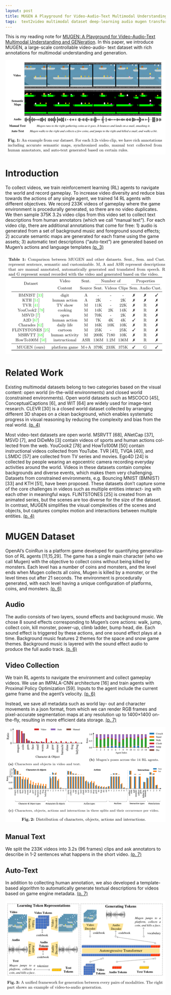 ```yaml
---
layout: post
title: MUGEN A Playground for Video-Audio-Text Multimodal Understanding and GENeration
tags:  text2video multimodal dataset deep-learning audio mugen transformer text2image
---
```


This is my reading note for [MUGEN: A Playground for Video-Audio-Text Multimodal Understanding and GENeration](https://mugen-org.github.io/). In this paper, we introduce MUGEN, a large-scale controllable video-audio- text dataset with rich annotations for multimodal understanding and generation.

![](https://raw.githubusercontent.com/zhangtemplar/zhangtemplar.github.io/master/uPic/hayesMUGENPlaygroundVideoAudioText2022-2-x28-y375.png) 

# Introduction
To collect videos, we train reinforcement learning (RL) agents to navigate the world and record gameplay. To increase video diversity and reduce bias towards the actions of any single agent, we trained 14 RL agents with different objectives.  We record 233K videos of gameplay where the game environment is procedurally generated, so there are no video duplicates. We then sample 375K 3.2s video clips from this video set to collect text descriptions from human annotators (which we call “manual text”). For each video clip, there are additional annotations that come for free: 1) audio is generated from a set of background music and foreground sound effects; 2) accurate semantic maps are generated for each frame using the game assets; 3) automatic text descriptions (“auto-text”) are generated based on Mugen’s actions and language templates [(p. 3)](zotero://open-pdf/library/items/YP76A884?page=3&annotation=MRIRUVRP)

![](https://raw.githubusercontent.com/zhangtemplar/zhangtemplar.github.io/master/uPic/hayesMUGENPlaygroundVideoAudioText2022-3-x27-y357.png) 

# Related Work
Existing multimodal datasets belong to two categories based on the visual content: open world (in-the-wild environments) and closed world (constrained environments). Open world datasets such as MSCOCO [45], ConceptualCaptions [6], and WIT [64] are widely used for image-text research.  CLEVR [30] is a closed world dataset collected by arranging different 3D shapes on a clean background, which enables systematic progress in visual reasoning by reducing the complexity and bias from the real world. [(p. 4)](zotero://open-pdf/library/items/YP76A884?page=4&annotation=ED8G9SJA)

Most video-text datasets are open world. MSRVTT [68], ANetCap [37], MSVD [7], and DiDeMo [3] contain videos of sports and human actions col- lected from the web. YouCook2 [78] and HowTo100M [50] contain instructional videos collected from YouTube. TVR [41], TVQA [40], and LSMDC [57] are collected from TV series and movies. Ego4D [24] is collected by people wearing an egocentric camera recording everyday activities around the world. Videos in these datasets contain complex backgrounds and diverse events, which makes them very challenging. Datasets from constrained environments, e.g. Bouncing MNIST (BMNIST) [33] and KTH [51], have been proposed. These datasets don’t capture some of the core challenges in videos such as multiple entities interact- ing with each other in meaningful ways. FLINTSTONES [25] is created from an animated series, but the scenes are too diverse for the size of the dataset. In contrast, MUGEN simplifies the visual complexities of the scenes and objects, but captures complex motion and interactions between multiple entities. [(p. 4)](zotero://open-pdf/library/items/YP76A884?page=4&annotation=79C2P5HA)

# MUGEN Dataset
OpenAI’s CoinRun is a platform game developed for quantifying generaliza- tion of RL agents [11,15,29]. The game has a single main character (who we call Mugen) with the objective to collect coins without being killed by monsters.  Each level has a number of coins and monsters, and the level ends when Mugen collects all coins, Mugen is killed by a monster, or the level times out after 21 seconds. The environment is procedurally generated, with each level having a unique configuration of platforms, coins, and monsters. [(p. 6)](zotero://open-pdf/library/items/YP76A884?page=6&annotation=5N65K6HZ)

## Audio
The audio consists of two layers, sound effects and background music. We chose 8 sound effects corresponding to Mugen’s core actions: walk, jump, collect coin, kill monster, power-up, climb ladder, bump head, die. Each sound effect is triggered by these actions, and one sound effect plays at a time. Background music features 2 themes for the space and snow game themes. Background music is layered with the sound effect audio to produce the full audio track. [(p. 6)](zotero://open-pdf/library/items/YP76A884?page=6&annotation=K6FJIUWS)

## Video Collection
We train RL agents to navigate the environment and collect gameplay videos. We use an IMPALA-CNN architecture [16] and train agents with Proximal Policy Optimization [59]. Inputs to the agent include the current game frame and the agent’s velocity. [(p. 6)](zotero://open-pdf/library/items/YP76A884?page=6&annotation=XHL5LLF2)

Instead, we save all metadata such as world lay- out and character movements in a json format, from which we can render RGB frames and pixel-accurate segmentation maps at any resolution up to 1400×1400 on-the-fly, resulting in more efficient data storage. [(p. 7)](zotero://open-pdf/library/items/YP76A884?page=7&annotation=WXUYNMTH)

![](https://raw.githubusercontent.com/zhangtemplar/zhangtemplar.github.io/master/uPic/hayesMUGENPlaygroundVideoAudioText2022-7-x34-y372.png) 

## Manual Text
We split the 233K videos into 3.2s (96 frames) clips and ask annotators to describe in 1-2 sentences what happens in the short video. [(p. 7)](zotero://open-pdf/library/items/YP76A884?page=7&annotation=QQKTUF49)

## Auto-Text
In addition to collecting human annotation, we also developed a template-based algorithm to automatically generate textual descriptions for videos based on game engine metadata. [(p. 7)](zotero://open-pdf/library/items/YP76A884?page=7&annotation=D4CAP55T)

![](https://raw.githubusercontent.com/zhangtemplar/zhangtemplar.github.io/master/uPic/hayesMUGENPlaygroundVideoAudioText2022-9-x30-y388.png) 
